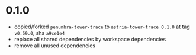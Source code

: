 # 0.1.0

- copied/forked `penumbra-tower-trace` to `astria-tower-trace 0.1.0` at tag
  `v0.59.0`, sha `a9ce1e4`
- replace all shared dependencies by workspace dependencies
- remove all unused dependencies
